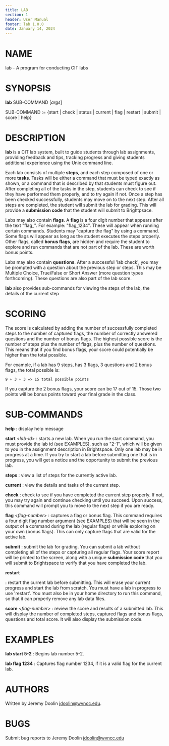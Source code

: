 ```yaml
---
title: LAB
section: 1
header: User Manual
footer: lab 1.0.0
date: January 14, 2024
---
```

# NAME
lab - A program for conducting CIT labs

# SYNOPSIS
**lab** SUB-COMMAND [*args*]

SUB-COMMAND := {start | check | status | current | flag | restart | submit | score | help}

# DESCRIPTION
**lab** is a CIT lab system, built to guide students through lab assignments, providing feedback and tips, tracking progress and giving students additional experience using the Unix command line. 

Each lab consists of multiple **steps**, and each step composed of one or more **tasks**. Tasks will be either a command that must be typed exactly as shown, or a command that is described by that students must figure out. After completing all of the tasks in the step, students can check to see if they have performed them properly, and to try again if not. Once a step has been checked successfully, students may move on to the next step. After all steps are completed, the student will submit the lab for grading. This will provide a **submission code** that the student will submit to Brightpsace. 

Labs may also contain **flags**. A **flag** is a four digit number that appears after the text "flag_". For example: "flag_1234". These will appear when running certain commands. Students may "capture the flag" by using a command. Some flags will appear as long as the student executes the steps properly. Other flags, called **bonus flags**, are hidden and require the student to explore and run commands that are not part of the lab. These are worth bonus points. 

Labs may also contain **questions**. After a successful 'lab check', you may be prompted with a question about the previous step or steps. This may be Multiple Choice, True/False or Short Answer (more question types forthcoming). These questions are also part of the lab score. 

**lab** also provides sub-commands for viewing the steps of the lab, the details of the current step

# SCORING

The score is calculated by adding the number of successfully completed steps to the number of captured flags, the number of correctly answered questions and the number of bonus flags. The highest possible score is the number of steps plus the number of flags, plus the number of questions. This means that if you find bonus flags, your score could potentially be higher than the total possible. 

For example, if a lab has 9 steps, has 3 flags, 3 questions and 2 bonus flags, the total possible is:

    9 + 3 + 3 => 15 total possible points

If you capture the 2 bonus flags, your score can be 17 out of 15. Those two points will be bonus points toward your final grade in the class. 


# SUB-COMMANDS
**help** 
: display help message

**start** <*lab-id*>
: starts a new lab. When you run the start command, you must provide the lab id (see EXAMPLES), such as "2-1", which will be given to you in the assignment description in Brightspace. Only one lab may be in progress at a time. If you try to start a lab before submitting one that is in progress, you will get a notice and the opportunity to submit the previous lab. 

**steps** 
: view a list of steps for the currently active lab.

**current**
: view the details and tasks of the current step.

**check**
: check to see if you have completed the current step properly. If not, you may try again and continue checking until you succeed. Upon success, this command will prompt you to move to the next step if you are ready. 

**flag** <*flag-number*>
: captures a flag or bonus flag. This command requires a four digit flag number argument (see EXAMPLES) that will be seen in the output of a command during the lab (regular flags) or while exploring on your own (bonus flags). This can only capture flags that are valid for the active lab. 

**submit**
: submit the lab for grading. You can submit a lab without completing all of the steps or capturing all regular flags. Your score report will be printed to the screen, along with a unique **submission code** that you will submit to Brightspace to verify that you have completed the lab.

**restart**

: restart the current lab before submitting. This will erase your current progress and start the lab from scratch. You must have a lab in progress to use 'restart'. You must also be in your home directory to run this command, so that it can properly remove any lab data files. 

**score** <*flag-number*>
: review the score and results of a submitted lab. This will display the number of completed steps, captured flags and bonus flags, questions and total score. It will also display the submission code. 

# EXAMPLES
**lab start 5-2**
: Begins lab number 5-2. 

**lab flag 1234**
: Captures flag number 1234, if it is a valid flag for the current lab. 

# AUTHORS
Written by Jeremy Doolin <jdoolin@wvncc.edu>.

# BUGS
Submit bug reports to Jeremy Doolin <jdoolin@wvncc.edu>
